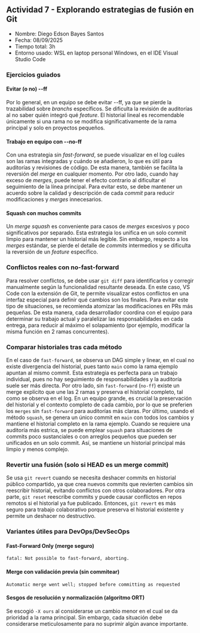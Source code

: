 ## Actividad 7 - Explorando estrategias de fusión en Git

-   Nombre: Diego Edson Bayes Santos
-   Fecha: 08/09/2025
-   Tiempo total: 3h
-   Entorno usado: WSL en laptop personal Windows, en el IDE Visual Studio Code

### Ejercicios guiados

#### Evitar (o no) --ff

<!-- ¿Cuándo evitarías --ff en un equipo y por qué? -->

Por lo general, en un equipo se debe evitar --ff, ya que se pierde la trazabilidad sobre _branchs_ específicos. Se dificulta la revisión de auditorías al no saber quién integró qué _feature_. El historial lineal es recomendable únicamente si una rama no se modifica significativamente de la rama principal y solo en proyectos pequeños.

#### Trabajo en equipo con --no-ff

<!-- ¿Qué ventajas de trazabilidad aporta? ¿Qué problemas surgen con exceso de merges -->

Con una estrategia sin _fast-forward_, se puede visualizar en el log cuáles son las ramas integradas y cuándo se añadieron, lo que es útil para auditorías y revisiones de código. De esta manera, también se facilita la reversión del _merge_ en cualquier momento. Por otro lado, cuando hay exceso de _merges_, puede tener el efecto contrario al dificultar el seguimiento de la línea principal. Para evitar esto, se debe mantener un acuerdo sobre la calidad y descripción de cada _commit_ para reducir modificaciones y _merges_ innecesarios.

#### Squash con muchos commits

<!-- ¿Cuándo conviene? ¿Qué se pierde respecto a merges estándar? -->

Un _merge squash_ es conveniente para casos de _merges_ excesivos y poco significativos por separado. Esta estrategia los unifica en un solo commit limpio para mantener un historial más legible. Sin embargo, respecto a los _merges_ estándar, se pierde el detalle de _commits_ intermedios y se dificulta la reversión de un _feature_ específico.

### Conflictos reales con no-fast-forward

<!-- ¿Qué pasos adicionales hiciste para resolverlo?
¿Qué prácticas (convenciones, PRs pequeñas, tests) lo evitarían? -->

Para resolver conflictos, se debe usar `git diff` para identificarlos y corregir manualmente según la funcionalidad resultante deseada. En este caso, VS Code con la extensión de Git, te permite visualizar estos conflictos en una interfaz especial para definir qué cambios son los finales. Para evitar este tipo de situaciones, se recomienda atomizar las modificaciones en PRs más pequeñas. De esta manera, cada desarrollador coordina con el equipo para determinar su trabajo actual y paralelizar las responsabilidades en cada entrega, para reducir al máximo el solapamiento (por ejemplo, modificar la misma función en 2 ramas concurrentes).

### Comparar historiales tras cada método

<!-- ¿Cómo se ve el DAG en cada caso?
¿Qué método prefieres para: trabajo individual, equipo grande, repos con auditoría estricta? -->

En el caso de `fast-forward`, se observa un DAG simple y linear, en el cual no existe divergencia del historial, pues tanto `main` como la rama ejemplo apuntan al mismo commit. Esta estrategia es perfecta para un trabajo individual, pues no hay seguimiento de responsabilidades y la auditoría suele ser más directa. Por otro lado, sin `fast-forward` (`no-ff`) existe un merge explícito que une las 2 ramas y preserva el historial completo, tal como se observa en el log. En un equipo grande, es crucial la preservación del historial y el contexto completo de cada cambio, por lo que se preferien los `merges` sin `fast-forward` para auditorías más claras. Por último, usando el método `squash`, se genera un único commit en `main` con todos los cambios y mantiene el historial completo en la rama ejemplo. Cuando se requiere una auditoría más estrica, se puede emplear `squash` para situaciones de commits poco sustanciales o con arreglos pequeños que pueden ser unificados en un solo commit. Así, se mantiene un historial principal más limpio y menos complejo.

### Revertir una fusión (solo si HEAD es un merge commit)

Se usa `git revert` cuando se necesita deshacer commits en historial público compartido, ya que crea nuevos commits que revierten cambios sin reescribir historial, evitando conflictos con otros colaboradores. Por otra parte, `git reset` reescribe commits y puede causar conflictos en repos remotos si el historial ya fue publicado. Entonces, `git revert` es más seguro para trabajo colaborativo porque preserva el historial existente y permite un deshacer no destructivo.

### Variantes útiles para DevOps/DevSecOps

#### Fast-Forward Only (merge seguro)

```
fatal: Not possible to fast-forward, aborting.
```

#### Merge con validación previa (sin commitear)

```
Automatic merge went well; stopped before committing as requested
```

#### Sesgos de resolución y normalización (algoritmo ORT)

Se escogió `-X ours` al considerarse un cambio menor en el cual se da prioridad a la rama principal. Sin embargo, cada situación debe considerarse meticulosamente para no suprimir algún avance importante.

